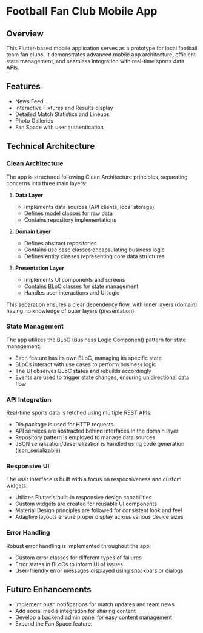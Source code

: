 # Football Fan Club Mobile App

## Overview
This Flutter-based mobile application serves as a prototype for local football team fan clubs. It demonstrates advanced mobile app architecture, efficient state management, and seamless integration with real-time sports data APIs.

## Features
- News Feed
- Interactive Fixtures and Results display
- Detailed Match Statistics and Lineups
- Photo Galleries
- Fan Space with user authentication

## Technical Architecture

### Clean Architecture
The app is structured following Clean Architecture principles, separating concerns into three main layers:

1. **Data Layer**
   - Implements data sources (API clients, local storage)
   - Defines model classes for raw data
   - Contains repository implementations

2. **Domain Layer**
   - Defines abstract repositories
   - Contains use case classes encapsulating business logic
   - Defines entity classes representing core data structures

3. **Presentation Layer**
   - Implements UI components and screens
   - Contains BLoC classes for state management
   - Handles user interactions and UI logic

This separation ensures a clear dependency flow, with inner layers (domain) having no knowledge of outer layers (presentation).

### State Management
The app utilizes the BLoC (Business Logic Component) pattern for state management:

- Each feature has its own BLoC, managing its specific state
- BLoCs interact with use cases to perform business logic
- The UI observes BLoC states and rebuilds accordingly
- Events are used to trigger state changes, ensuring unidirectional data flow

### API Integration
Real-time sports data is fetched using multiple REST APIs:

- Dio package is used for HTTP requests
- API services are abstracted behind interfaces in the domain layer
- Repository pattern is employed to manage data sources
- JSON serialization/deserialization is handled using code generation (json_serializable)

### Responsive UI
The user interface is built with a focus on responsiveness and custom widgets:

- Utilizes Flutter's built-in responsive design capabilities
- Custom widgets are created for reusable UI components
- Material Design principles are followed for consistent look and feel
- Adaptive layouts ensure proper display across various device sizes

### Error Handling
Robust error handling is implemented throughout the app:

- Custom error classes for different types of failures
- Error states in BLoCs to inform UI of issues
- User-friendly error messages displayed using snackbars or dialogs


## Future Enhancements
- Implement push notifications for match updates and team news
- Add social media integration for sharing content
- Develop a backend admin panel for easy content management
- Expand the Fan Space feature:




